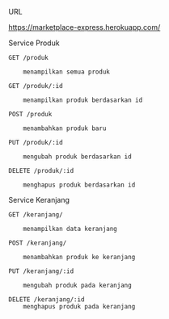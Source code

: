 URL

https://marketplace-express.herokuapp.com/

Service Produk

    GET /produk

        menampilkan semua produk

    GET /produk/:id

        menampilkan produk berdasarkan id

    POST /produk

        menambahkan produk baru

    PUT /produk/:id

        mengubah produk berdasarkan id

    DELETE /produk/:id

        menghapus produk berdasarkan id

Service Keranjang

    GET /keranjang/

        menampilkan data keranjang

    POST /keranjang/

        menambahkan produk ke keranjang

    PUT /keranjang/:id

        mengubah produk pada keranjang
    
    DELETE /keranjang/:id
        menghapus produk pada keranjang
